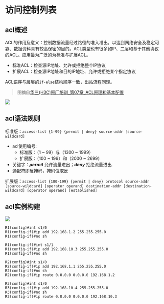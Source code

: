 # 访问控制列表

## acl概述

ACL的作用及意义：控制数据流量经过路径的准入准出，以达到网络安全及稳定可靠、数据资料具有较高保密的目的。ACL类型也有很多如IP、二层和基于其他协议的ACL。应用最为广泛的为标准与扩展ACL。

* 标准ACL：检查源IP地址、允许或拒绝整个IP协议
* 扩展ACL：检查源IP地址和目的IP地址、允许或拒绝某个指定协议

ACL语序与层层的`if-else`结构顺序一致，出站流程同理。

> 图摘自[华三(H3C)原厂培训_第07章_ACL原理和基本配置](https://wenku.baidu.com/view/cc6cfa5c02d276a201292e39.html)

![](https://i.postimg.cc/zGhKPvQr/10-21-55.png)

## acl语法规则

标准版：`access-list {1-99} {permit | deny} source-addr [source-wildcard]`

* acl使用编号:
  * 标准版：（1 ~ 99）与（1300 ~ 1999）
  * 扩展版：（100 ~ 199）和（2000 ~ 2699）
* 关键字：***permit*** 允许流量进出；***deny*** 拒绝流量进出
* 通配符即反掩码，掩码位取反

扩展版：`access-list {100-199} {permit | deny} protocol source-addr [source-wildcard] [operator operand] destination-addr [destination-wildcard] [operator operand] [established]`

## acl实例构建

![](https://i.postimg.cc/Qdjr4fmJ/5-01-47.png)

```
R1(config)#int s1/0 
R1(config-if)#ip add 192.168.1.2 255.255.255.0
R1(config-if)#no sh
                      
R1(config-if)#int s1/1
R1(config-if)#ip add 192.168.10.3 255.255.255.0
R1(config-if)#no sh
```

```
R2(config)#int s1/0
R2(config-if)#ip add 192.168.1.1 255.255.255.0
R2(config-if)#no sh
R2(config-if)#ip route 0.0.0.0 0.0.0.0 192.168.1.2 
```

```
R3(config)#int s1/0
R3(config-if)#ip add 192.168.10.4 255.255.255.0
R3(config-if)#no sh
R3(config-if)#ip route 0.0.0.0 0.0.0.0 192.168.10.3
```
